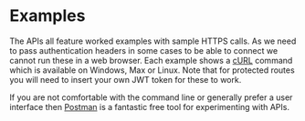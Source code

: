 # Examples

The APIs all feature worked examples with sample HTTPS calls. As we need to pass authentication headers in some cases to be able to connect we cannot run these in a web browser. Each example shows a [cURL](https://curl.haxx.se/docs/manpage.html) command which is available on Windows, Max or Linux. Note that for protected routes you will need to insert your own JWT token for these to work.

If you are not comfortable with the command line or generally prefer a user interface then [Postman](https://www.getpostman.com/) is a fantastic free tool for experimenting with APIs.

